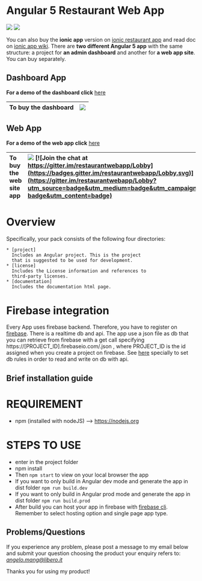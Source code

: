 
# Angular 5 Restaurant Web App

<img src="https://img.shields.io/github/stars/amanganiello90/restaurantwebapp.svg">&nbsp;<a href="https://github.com/amanganiello90/restaurantwebapp/issues"><img src="https://img.shields.io/github/issues/amanganiello90/restaurantwebapp.svg"></a>&nbsp;

You can also buy the **ionic app** version on [ionic restaurant app](https://market.ionic.io/starters/ionic-3-restaurant-app-upgraded) and read doc on [ionic app wiki](https://github.com/amanganiello90/ionic3restaurantapp).
There are **two different Angular 5 app** with the same structure: a project for **an admin dashboard** and another for **a web app site**. You can buy separately.

## Dashboard App

**For a demo of the dashboard click** [here](https://restaurant-dash-example.firebaseapp.com)

|To buy the dashboard | [![](https://www.paypal.com/en_US/IT/i/btn/btn_buynowCC_LG.gif)](https://www.paypal.com/cgi-bin/webscr?cmd=_s-xclick&hosted_button_id=B33SPCXKDCSMW) |
|:------------------------------------------------------------------------------|:------------------------------------------------------------------------------------------------------------------------------------------------------|

##  Web App
**For a demo of the web app click** [here](https://restaurant-example-d250d.firebaseapp.com/)

|To buy the web site app | [![](https://www.paypal.com/en_US/IT/i/btn/btn_buynowCC_LG.gif)](https://www.paypal.com/cgi-bin/webscr?cmd=_s-xclick&hosted_button_id=ZXUXKGTP2ENZ4) [![Join the chat at https://gitter.im/restaurantwebapp/Lobby](https://badges.gitter.im/restaurantwebapp/Lobby.svg)](https://gitter.im/restaurantwebapp/Lobby?utm_source=badge&utm_medium=badge&utm_campaign=pr-badge&utm_content=badge) |
|:------------------------------------------------------------------------------|:------------------------------------------------------------------------------------------------------------------------------------------------------|

Overview
========

Specifically, your pack consists of the following four
directories:

    * [project]
      Includes an Angular project. This is the project
      that is suggested to be used for development.
    * [license]
      Includes the License information and references to
      third-party licenses.
	* [documentation]
      Includes the documentation html page.
      
Firebase integration
========
Every App uses firebase backend. Therefore, you have to register on [firebase](https://firebase.google.com/).
There is a realtime db and api. The app use a json file as db that you can retrieve from firebase with a get call specifying https://[PROJECT_ID].firebaseio.com/.json , where PROJECT_ID is the id assigned when you create a project on firebase.
See [here](https://dev.to/aurelkurtula/introduction-to-firebases-real-time-database-89l) specially to set db rules in order to read and write on db with api.

Brief installation guide
------------------------

REQUIREMENT
========
* npm (installed with nodeJS) --> https://nodejs.org


STEPS TO USE
========
* enter in the project folder
* npm install
* Then ```npm start``` to view on your local browser the app
* If you want to only build in Angular dev mode and generate the app in dist folder ```npm run build.dev```
* If you want to only build in Angular prod mode and generate the app in dist folder ```npm run build.prod```
* After build you can host your app in firebase with [firebase cli](https://firebase.google.com/docs/hosting/). Remember to select hosting option and single page app type.


Problems/Questions
--------
If you experience any problem, please post a message to my email below and submit your question choosing the product your enquiry refers to:
*angelo.mang@libero.it*

Thanks you for using my product!
